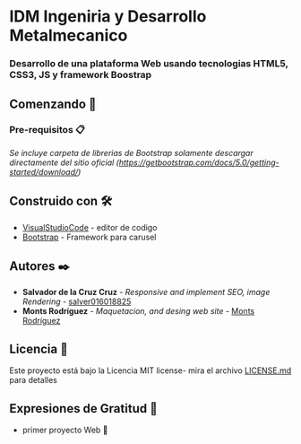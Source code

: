 # IDM Ingeniria y Desarrollo Metalmecanico

### Desarrollo de una plataforma Web usando tecnologias HTML5, CSS3, JS y framework Boostrap

## Comenzando 🚀

### Pre-requisitos 📋

_Se incluye carpeta de librerias de Bootstrap solamente descargar directamente del sitio oficial (https://getbootstrap.com/docs/5.0/getting-started/download/)_
## Construido con 🛠️

* [VisualStudioCode](http://www.dropwizard.io/1.0.2/docs/) - editor de codigo
* [Bootstrap](https://getbootstrap.com/) - Framework para carusel

## Autores ✒️


* **Salvador de la Cruz Cruz** - *Responsive and implement SEO, image Rendering* - [salver016018825](https://github.com/salver016018825)
* **Monts Rodríguez** - *Maquetacion, and desing web site* - [Monts Rodríguez](alejmonts97@gmail.com)



## Licencia 📄

Este proyecto está bajo la Licencia MIT license- mira el archivo [LICENSE.md](LICENSE.md) para detalles

## Expresiones de Gratitud 🎁

* primer proyecto Web 📢
